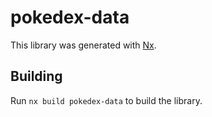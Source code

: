 # pokedex-data

This library was generated with [Nx](https://nx.dev).

## Building

Run `nx build pokedex-data` to build the library.

